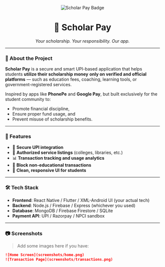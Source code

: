 <div align="center">
  <img src="https://img.shields.io/badge/Scholar--Pay-Official-blueviolet?style=for-the-badge" alt="Scholar Pay Badge"/>
  <h1>📱 Scholar Pay</h1>
  <p><em>Your scholarship. Your responsibility. Our app.</em></p>
</div>

---

### 📌 About the Project

**Scholar Pay** is a secure and smart UPI-based application that helps students **utilize their scholarship money** **only on verified and official platforms** — such as education fees, coaching, learning tools, or government-registered services.

Inspired by apps like **PhonePe** and **Google Pay**, but built exclusively for the student community to:
- Promote financial discipline,
- Ensure proper fund usage, and
- Prevent misuse of scholarship benefits.

---

### 🚀 Features

- 🔐 **Secure UPI integration**
- 🏫 **Authorized service listings** (colleges, libraries, etc.)
- 📊 **Transaction tracking and usage analytics**
- 🛑 **Block non-educational transactions**
- 📱 **Clean, responsive UI for students**

---

### 🛠️ Tech Stack

- **Frontend**: React Native / Flutter / XML-Android UI (your actual tech)
- **Backend**: Node.js / Firebase / Express (whichever you used)
- **Database**: MongoDB / Firebase Firestore / SQLite
- **Payment API**: UPI / Razorpay / NPCI sandbox

---

### 📷 Screenshots

> Add some images here if you have:
```markdown
![Home Screen](screenshots/home.png)
![Transaction Page](screenshots/transactions.png)
